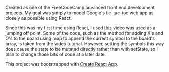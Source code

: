 Created as one of the FreeCodeCamp advanced front end development projects. My goal was simply to model Google's tic-tac-toe web app as closely as possible using React. 

Since this was my first time using React, I used [this](https://www.youtube.com/watch?v=pTHCwUdGFkc&t=2s) video was used as a jumping off point. Some of the code, such as the method for adding X's and O's to the board using map to append the current symbol to the board's array, is taken from the video tutorial. However, setting the symbols this way does cause the state to be mutated directly rather than with setState, so I plan to change those bits of code at a later date.

This project was bootstrapped with [Create React App](https://github.com/facebookincubator/create-react-app).
